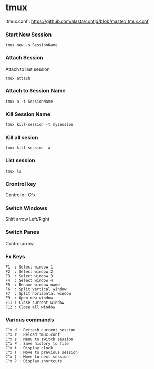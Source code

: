 # tmux 

.tmux.conf : https://github.com/alasta/config/blob/master/.tmux.conf

### Start New Session
```
tmux new -s SessionName
```

### Attach Session
Attach to last session
```
tmux attach
```
  
### Attach to Session Name  
```
tmux a -t SessionName
```

### Kill Session Name
```
tmux kill-session -t mysession
```

### Kill all sesion
```
tmux kill-session -a
```

### List session
```
tmux ls
```


### Crontrol key

Control x : C^x 

### Switch Windows
Shift arrow Left/Right

### Switch Panes
Control arrow

### Fx Keys
```
F1  : Select window 1  
F2  : Select window 2  
F3  : Select window 3  
F4  : Select window 4  
F5  : Rename window name  
F6  : Split vertical window  
F7  : Split horizontal window   
F9  : Open new window  
F11 : Close current window  
F12 : Close all window
```
### Various commands
```
C^x d : Dettach current session
C^x r : Reload tmux.conf
C^x s : Menu to switch session
C^x P : Save history to file 
C^x t : Display clock
C^x ( : Move to previous session
C^x ) : Move to next session
C^x ? : Display shortcuts
```
